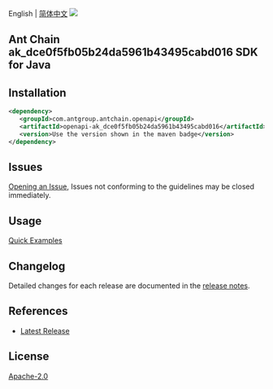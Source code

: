 English | [简体中文](README-CN.md)
![](https://aliyunsdk-pages.alicdn.com/icons/AlibabaCloud.svg)

## Ant Chain ak_dce0f5fb05b24da5961b43495cabd016 SDK for Java

## Installation

```xml
<dependency>
   <groupId>com.antgroup.antchain.openapi</groupId>
   <artifactId>openapi-ak_dce0f5fb05b24da5961b43495cabd016</artifactId>
   <version>Use the version shown in the maven badge</version>
</dependency>
```

## Issues
[Opening an Issue](https://github.com/alipay/antchain-openapi-prod-sdk/issues/new), Issues not conforming to the guidelines may be closed immediately.

## Usage
[Quick Examples](https://github.com/alipay/antchain-openapi-prod-sdk/blob/master/docs/0-Examples-EN.md#quick-examples)

## Changelog
Detailed changes for each release are documented in the [release notes](./ChangeLog.txt).

## References
* [Latest Release](https://github.com/alipay/antchain-openapi-prod-sdk/)

## License
[Apache-2.0](http://www.apache.org/licenses/LICENSE-2.0)
